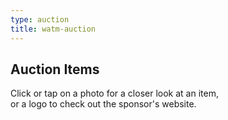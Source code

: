 ```yaml
---
type: auction
title: watm-auction
---
```


## <span class="emphasized-header">Auction Items</span>

Click or tap on a photo for a closer look at an item, <br>or a logo to check out the sponsor's website.
